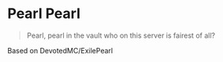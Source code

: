 # Pearl Pearl

> Pearl, pearl in the vault
> who on this server is fairest of all?

Based on DevotedMC/ExilePearl
